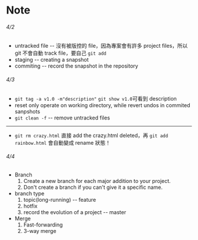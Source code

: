 # Note

###### 4/2
* untracked file -- 沒有被版控的 file，因為專案會有許多 project files，所以 git 不會自動 track file，要自己 `git add` 
* staging -- creating a snapshot
* commiting -- record the snapshot in the repository

###### 4/3
* `git tag -a v1.0 -m"description"` `git show v1.0`可看到 description
* reset only operate on working directory, while revert undos in commited sanpshots
* `git clean -f` -- remove untracked files
---
* `git rm crazy.html` 直接 add the crazy.html deleted，再 `git add rainbow.html` 會自動變成 rename 狀態！

###### 4/4
* Branch
    1. Create a new branch for each major addition to your project.
    2. Don't create a branch if you can't give it a specific name.
* branch type
    1. topic(long-running) -- feature
    2. hotfix
    3. record the evolution of a project -- master
* Merge
    1. Fast-forwarding
    2. 3-way merge